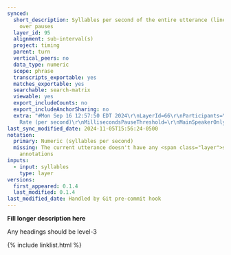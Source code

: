 ```yaml
---
synced:
  short_description: Syllables per second of the entire utterance (line), skipping
    over pauses
  layer_id: 95
  alignment: sub-interval(s)
  project: timing
  parent: turn
  vertical_peers: no
  data_type: numeric
  scope: phrase
  transcripts_exportable: yes
  matches_exportable: yes
  searchable: search-matrix
  viewable: yes
  export_includeCounts: no
  export_includeAnchorSharing: no
  extra: "#Mon Sep 16 12:57:50 EDT 2024\r\nLayerId=66\r\nParticipants=\r\nPattern=\r\nTranscripts=\r\nUtterances=true\r\nStatistic=Word
    Rate (per second)\r\nMillisecondsPauseThreshold=\r\nMainSpeakerOnly=false\r\nCorpora=false\r\nScopeLayerId=\r\nTranscriptParticipants=false\r\nTurns=false\r\nExcludedTranscriptTypes=-1\r\nSecondsContext=\r\n"
last_sync_modified_date: 2024-11-05T15:56:24-0500
notation:
  primary: Numeric (syllables per second)
  missing: The current utterance doesn't have any <span class="layer">segment</span>
    annotations
inputs:
  - input: syllables
    type: layer
versions:
  first_appeared: 0.1.4
  last_modified: 0.1.4
last_modified_date: Handled by Git pre-commit hook
---
```


**Fill longer description here**

Any headings should be level-3


{% include linklist.html %}
